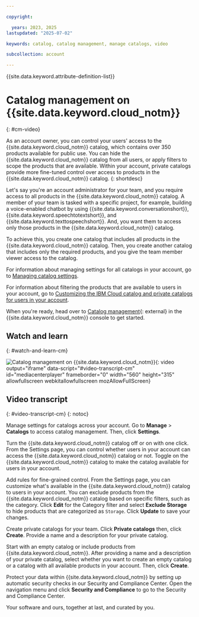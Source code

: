 ```yaml
---

copyright:

  years: 2023, 2025
lastupdated: "2025-07-02"

keywords: catalog, catalog management, manage catalogs, video

subcollection: account

---
```


{{site.data.keyword.attribute-definition-list}}

# Catalog management on {{site.data.keyword.cloud_notm}}
{: #cm-video}

As an account owner, you can control your users' access to the {{site.data.keyword.cloud_notm}} catalog, which contains over 350 products available for public use. You can hide the {{site.data.keyword.cloud_notm}} catalog from all users, or apply filters to scope the products that are available. Within your account, private catalogs provide more fine-tuned control over access to products in the {{site.data.keyword.cloud_notm}} catalog.
{: shortdesc}

Let's say you're an account administrator for your team, and you require access to all products in the {{site.data.keyword.cloud_notm}} catalog. A member of your team is tasked with a specific project, for example, building a voice-enabled chatbot by using {{site.data.keyword.conversationshort}}, {{site.data.keyword.speechtotextshort}}, and {{site.data.keyword.texttospeechshort}}. And, you want them to access only those products in the {{site.data.keyword.cloud_notm}} catalog.

To achieve this, you create one catalog that includes all products in the {{site.data.keyword.cloud_notm}} catalog. Then, you create another catalog that includes only the required products, and you give the team member viewer access to the catalog.

For information about managing settings for all catalogs in your account, go to [Managing catalog settings](/docs/account?topic=account-filter-account&interface=ui).

For information about filtering the products that are available to users in your account, go to [Customizing the IBM Cloud catalog and private catalogs for users in your account](/docs/account?topic=account-restrict-by-user&interface=ui).

When you're ready, head over to [Catalog management](/content-mgmt/overview){: external} in the {{site.data.keyword.cloud_notm}} console to get started.

## Watch and learn
{: #watch-and-learn-cm}

![Catalog management on {{site.data.keyword.cloud_notm}}](https://cdnapisec.kaltura.com/html5/html5lib/v2.101/mwEmbedFrame.php/p/1773841/uiconf_id/27941801/entry_id/1_i5c2d4fx?wid=_1773841&iframeembed=true&entry_id=1_i5c2d4fx){: video output="iframe" data-script="#video-transcript-cm" id="mediacenterplayer" frameborder="0" width="560" height="315" allowfullscreen webkitallowfullscreen mozAllowFullScreen}

## Video transcript
{: #video-transcript-cm}
{: notoc}

Manage settings for catalogs across your account. Go to **Manage** > **Catalogs** to access catalog management. Then, click **Settings**.

Turn the {{site.data.keyword.cloud_notm}} catalog off or on with one click. From the Settings page, you can control whether users in your account can access the {{site.data.keyword.cloud_notm}} catalog or not. Toggle on the {{site.data.keyword.cloud_notm}} catalog to make the catalog available for users in your account.

Add rules for fine-grained control. From the Settings page, you can customize what's available in the {{site.data.keyword.cloud_notm}} catalog to users in your account. You can exclude products from the {{site.data.keyword.cloud_notm}} catalog based on specific filters, such as the category. Click **Edit** for the Category filter and select **Exclude Storage** to hide products that are categorized as `Storage`. Click **Update** to save your changes.

Create private catalogs for your team. Click **Private catalogs** then, click **Create**. Provide a name and a description for your private catalog.

Start with an empty catalog or include products from {{site.data.keyword.cloud_notm}}. After providing a name and a description of your private catalog, select whether you want to create an empty catalog or a catalog with all available products in your account. Then, click **Create**.

Protect your data within {{site.data.keyword.cloud_notm}} by setting up automatic security checks in our Security and Compliance Center. Open the navigation menu and click **Security and Compliance** to go to the Security and Compliance Center.

Your software and ours, together at last, and curated by you.

